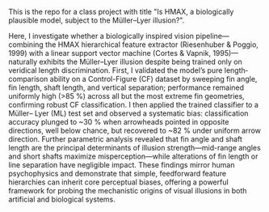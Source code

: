 This is the repo for a class project with title "Is HMAX, a biologically plausible model, subject to the Müller–Lyer illusion?". 

Here, I investigate whether a biologically inspired vision pipeline—combining the HMAX hierarchical 
feature extractor (Riesenhuber & Poggio, 1999) with a linear support vector machine (Cortes & 
Vapnik, 1995)—naturally exhibits the Müller–Lyer illusion despite being trained only on 
veridical length discrimination. First, I validated the model’s pure length‐comparison ability on a 
Control-Figure (CF) dataset by sweeping fin angle, fin length, shaft length, and vertical 
separation; performance remained uniformly high (>85 %) across all but the most extreme fin 
geometries, confirming robust CF classification. I then applied the trained classifier to a Müller–
Lyer (ML) test set and observed a systematic bias: classification accuracy plunged to ~30 % 
when arrowheads pointed in opposite directions, well below chance, but recovered to ~82 % 
under uniform arrow direction. Further parametric analysis revealed that fin angle and shaft 
length are the principal determinants of illusion strength—mid-range angles and short shafts 
maximize misperception—while alterations of fin length or line separation have negligible 
impact. These findings mirror human psychophysics and demonstrate that simple, feedforward 
feature hierarchies can inherit core perceptual biases, offering a powerful framework for probing 
the mechanistic origins of visual illusions in both artificial and biological systems. 
